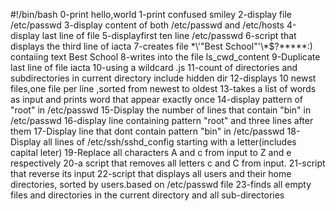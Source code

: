 #!/bin/bash
0-print hello,world
1-print confused smiley
2-display file /etc/passwd
3-display content of both /etc/passwd and /etc/hosts
4-display last line of file
5-displayfirst ten line /etc/passwd
6-script that displays the third line of iacta
7-creates file \*\\'"Best School"\'\\*$\?\*\*\*\*\*:) contaiing text Best School
8-writes into the file ls_cwd_content
9-Duplicate last line of file iacta
10-using a wildcard .js
11-count of directories and subdirectories in current directory include hidden dir
12-displays 10 newst files,one file per line ,sorted from newest to oldest
13-takes a list of words as input and prints word that appear exactly once
14-display pattern of "root" in /etc/passwd
15-Display the number of lines that contain "bin" in /etc/passwd
16-display line containing pattern "root" and three lines after them
17-Display line that dont contain pattern "bin" in /etc/passwd
18-Display all lines of /etc/ssh/sshd_config starting with a letter(includes capital leter)
19-Replace all characters A and c from input to Z and e respectively
20-a script that removes all letters c and C from input.
21-script that reverse its input
22-script that displays all users and their home directories, sorted by users.based on /etc/passwd file
23-finds all empty files and directories in the current directory and all sub-directories
